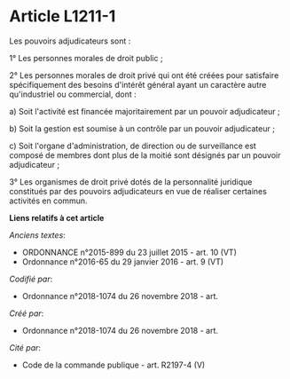 # Article L1211-1

Les pouvoirs adjudicateurs sont :

1° Les personnes morales de droit public ;

2° Les personnes morales de droit privé qui ont été créées pour satisfaire spécifiquement des besoins d'intérêt général ayant
un caractère autre qu'industriel ou commercial, dont :

a) Soit l'activité est financée majoritairement par un pouvoir adjudicateur ;

b) Soit la gestion est soumise à un contrôle par un pouvoir adjudicateur ;

c) Soit l'organe d'administration, de direction ou de surveillance est composé de membres dont plus de la moitié sont
désignés par un pouvoir adjudicateur ;

3° Les organismes de droit privé dotés de la personnalité juridique constitués par des pouvoirs adjudicateurs en vue de
réaliser certaines activités en commun.

**Liens relatifs à cet article**

_Anciens textes_:

  - ORDONNANCE n°2015-899 du 23 juillet 2015 - art. 10 (VT)
  - Ordonnance n°2016-65 du 29 janvier 2016 - art. 9 (VT)

_Codifié par_:

  - Ordonnance n°2018-1074 du 26 novembre 2018 - art.

_Créé par_:

  - Ordonnance n°2018-1074 du 26 novembre 2018 - art.

_Cité par_:

  - Code de la commande publique - art. R2197-4 (V)
